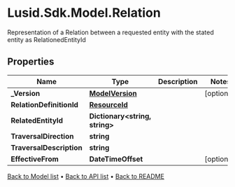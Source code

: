 # Lusid.Sdk.Model.Relation
Representation of a Relation between a requested entity with the stated entity as RelationedEntityId

## Properties

Name | Type | Description | Notes
------------ | ------------- | ------------- | -------------
**_Version** | [**ModelVersion**](ModelVersion.md) |  | [optional] 
**RelationDefinitionId** | [**ResourceId**](ResourceId.md) |  | 
**RelatedEntityId** | **Dictionary&lt;string, string&gt;** |  | 
**TraversalDirection** | **string** |  | 
**TraversalDescription** | **string** |  | 
**EffectiveFrom** | **DateTimeOffset** |  | [optional] 

[Back to Model list](../README.md#documentation-for-models) &#8226; [Back to API list](../README.md#documentation-for-api-endpoints) &#8226; [Back to README](../README.md)

